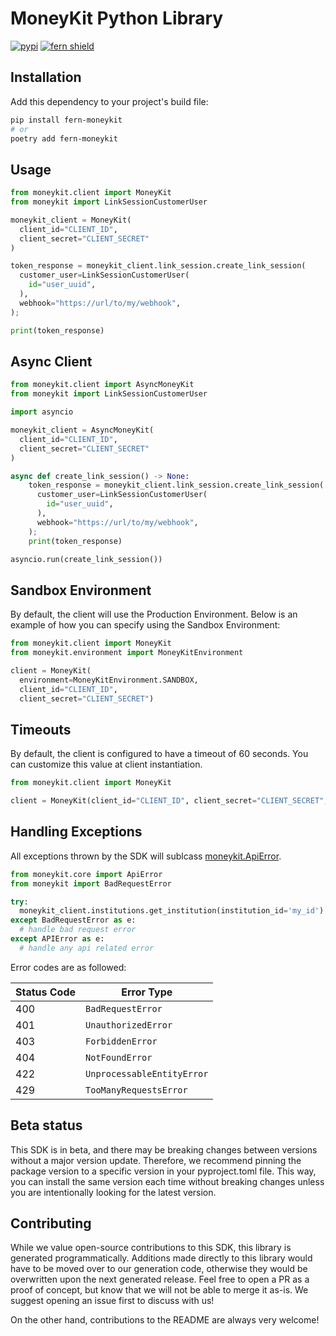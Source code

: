 
# MoneyKit Python Library

[![pypi](https://img.shields.io/pypi/v/fern-moneykit.svg)](https://pypi.python.org/pypi/fern-moneykit)
[![fern shield](https://img.shields.io/badge/%F0%9F%8C%BF-SDK%20generated%20by%20Fern-brightgreen)](https://github.com/fern-api/fern)

## Installation

Add this dependency to your project's build file:

```bash
pip install fern-moneykit
# or
poetry add fern-moneykit
```

## Usage

```python
from moneykit.client import MoneyKit
from moneykit import LinkSessionCustomerUser

moneykit_client = MoneyKit(
  client_id="CLIENT_ID", 
  client_secret="CLIENT_SECRET"
)

token_response = moneykit_client.link_session.create_link_session(
  customer_user=LinkSessionCustomerUser(
    id="user_uuid", 
  ),
  webhook="https://url/to/my/webhook",
);

print(token_response)
```

## Async Client

```python
from moneykit.client import AsyncMoneyKit
from moneykit import LinkSessionCustomerUser

import asyncio

moneykit_client = AsyncMoneyKit(
  client_id="CLIENT_ID", 
  client_secret="CLIENT_SECRET"
)

async def create_link_session() -> None:
    token_response = moneykit_client.link_session.create_link_session(
      customer_user=LinkSessionCustomerUser(
        id="user_uuid", 
      ),
      webhook="https://url/to/my/webhook",
    );
    print(token_response)

asyncio.run(create_link_session())
```

## Sandbox Environment
By default, the client will use the Production Environment. Below is an example of how you can specify using the Sandbox Environment:

```python
from moneykit.client import MoneyKit
from moneykit.environment import MoneyKitEnvironment

client = MoneyKit(
  environment=MoneyKitEnvironment.SANDBOX,
  client_id="CLIENT_ID",
  client_secret="CLIENT_SECRET")
```

## Timeouts
By default, the client is configured to have a timeout of 60 seconds. You can customize this value at client instantiation. 

```python
from moneykit.client import MoneyKit

client = MoneyKit(client_id="CLIENT_ID", client_secret="CLIENT_SECRET", timeout=15)
```

## Handling Exceptions
All exceptions thrown by the SDK will sublcass [moneykit.ApiError](./src/moneykit/core/api_error.py). 

```python
from moneykit.core import ApiError
from moneykit import BadRequestError

try:
  moneykit_client.institutions.get_institution(institution_id='my_id')
except BadRequestError as e: 
  # handle bad request error
except APIError as e:  
  # handle any api related error
```

Error codes are as followed:

| Status Code | Error Type                 |
| ----------- | -------------------------- |
| 400         | `BadRequestError`          |
| 401         | `UnauthorizedError`        |
| 403         | `ForbiddenError`           |
| 404         | `NotFoundError`            |
| 422         | `UnprocessableEntityError` |
| 429         | `TooManyRequestsError`     |

## Beta status

This SDK is in beta, and there may be breaking changes between versions without a major version update. Therefore, we recommend pinning the package version to a specific version in your pyproject.toml file. This way, you can install the same version each time without breaking changes unless you are intentionally looking for the latest version.

## Contributing

While we value open-source contributions to this SDK, this library is generated programmatically. Additions made directly to this library would have to be moved over to our generation code, otherwise they would be overwritten upon the next generated release. Feel free to open a PR as a proof of concept, but know that we will not be able to merge it as-is. We suggest opening an issue first to discuss with us!

On the other hand, contributions to the README are always very welcome!
